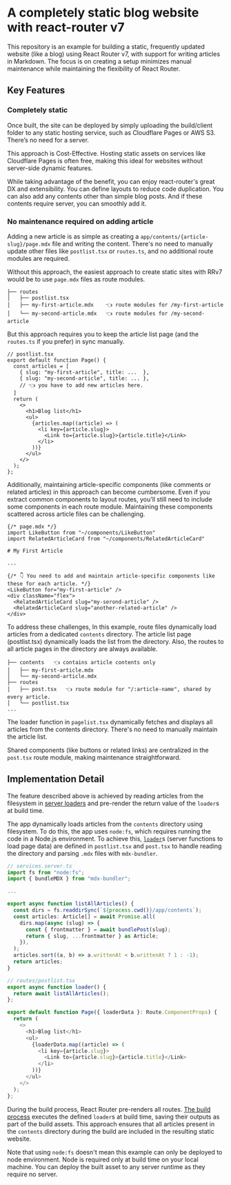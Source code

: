 # A completely static blog website with react-router v7

This repository is an example for building a static, frequently updated website (like a blog) using React Router v7, with support for writing articles in Markdown.
The focus is on creating a setup minimizes manual maintenance while maintaining the flexibility of React Router.

## Key Features

### Completely static

Once built, the site can be deployed by simply uploading the build/client folder to any static hosting service, such as Cloudflare Pages or AWS S3. There’s no need for a server.

This approach is Cost-Effective.
Hosting static assets on services like Cloudflare Pages is often free, making this ideal for websites without server-side dynamic features.

While taking advantage of the benefit, you can enjoy react-router's great DX and extensibility.
You can define layouts to reduce code duplication.
You can also add any contents other than simple blog posts.
And if these contents require server, you can smoothly add it.

### No maintenance required on adding article

Adding a new article is as simple as creating a `app/contents/{article-slug}/page.mdx` file and writing the content. There's no need to manually update other files like `postlist.tsx` or `routes.ts`, and no additional route modules are required.

Without this approach, the easiest approach to create static sites with RRv7 would be to use `page.mdx` files as route modules.

```
├── routes
│   ├── postlist.tsx
│   ├── my-first-article.mdx    👈 route modules for /my-first-article
│   └── my-second-article.mdx   👈 route modules for /my-second-article
```

But this approach requires you to keep the article list page (and the `routes.ts` if you prefer) in sync manually.

```tsx
// postlist.tsx
export default function Page() {
  const articles = [
    { slug: "my-first-article", title: ...  },
    { slug: "my-second-article", title: ... },
    // 👈 you have to add new articles here.
  ]
  return (
    <>
      <h1>Blog list</h1>
      <ul>
        {articles.map((article) => (
          <li key={article.slug}>
            <Link to={article.slug}>{article.title}</Link>
          </li>
        ))}
      </ul>
    </>
  );
};
```

Additionally, maintaining article-specific components (like comments or related articles) in this approach can become cumbersome.
Even if you extract common components to layout routes, you'll still need to include some components in each route module.
Maintaining these components scattered across article files can be challenging.

```mdx
{/* page.mdx */}
import LikeButton from "~/components/LikeButton"
import RelatedArticleCard from "~/components/RelatedArticleCard"

# My First Article

...

{/* 👇 You need to add and maintain article-specific components like these for each article. */}
<LikeButton for="my-first-article" />
<div className="flex">
  <RelatedArticleCard slug="my-serond-article" />
  <RelatedArticleCard slug="another-related-article" />
</div>
```

To address these challenges, In this example, route files dynamically load articles from a dedicated `contents` directory.
The article list page (postlist.tsx) dynamically loads the list from the directory.
Also, the routes to all article pages in the directory are always available.

```
├── contents   👈 contains article contents only
│   ├── my-first-article.mdx
│   └── my-second-article.mdx
├── routes
│   ├── post.tsx   👈 route module for "/:article-name", shared by every article. 
│   └── postlist.tsx
...
```

The loader function in `pagelist.tsx` dynamically fetches and displays all articles from the contents directory. There's no need to manually maintain the article list.

Shared components (like buttons or related links) are centralized in the `post.tsx` route module, making maintenance straightforward.

## Implementation Detail

The feature described above is achieved by reading articles from the filesystem in [server loaders](https://reactrouter.com/start/framework/data-loading#server-data-loading) and pre-render the return value of the `loader`s at build time.

The app dynamically loads articles from the `contents` directory using filesystem.
To do this, the app uses `node:fs`, which requires running the code in a Node.js environment.
To achieve this, [`loader`](https://reactrouter.com/start/framework/data-loading#server-data-loading)s (server functions to load page data) are defined in `postlist.tsx` and `post.tsx` to handle reading the directory and parsing `.mdx` files with `mdx-bundler`.

```ts
// services.server.ts
import fs from "node:fs";
import { bundleMDX } from "mdx-bundler";

...

export async function listAllArticles() {
  const dirs = fs.readdirSync(`${process.cwd()}/app/contents`);
  const articles: Article[] = await Promise.all(
    dirs.map(async (slug) => {
      const { frontmatter } = await bundlePost(slug);
      return { slug, ...frontmatter } as Article;
    }),
  );
  articles.sort((a, b) => a.writtenAt < b.writtenAt ? 1 : -1);
  return articles;
}

// routes/postlist.tsx
export async function loader() {
  return await listAllArticles();
};

export default function Page({ loaderData }: Route.ComponentProps) {
  return (
    <>
      <h1>Blog list</h1>
      <ul>
        {loaderData.map((article) => (
          <li key={article.slug}>
            <Link to={article.slug}>{article.title}</Link>
          </li>
        ))}
      </ul>
    </>
  );
};
```

During the build process, React Router pre-renders all routes.
[The build process](https://reactrouter.com/how-to/pre-rendering#data-loading-and-pre-rendering) executes the defined `loader`s at build time, saving their outputs as part of the build assets.
This approach ensures that all articles present in the `contents` directory during the build are included in the resulting static website.

Note that using `node:fs` doesn't mean this example can only be deployed to node environment.
Node is required only at build time on your local machine.
You can deploy the built asset to any server runtime as they require no server.
